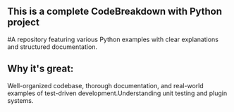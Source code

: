## This is a complete CodeBreakdown with Python project



#A repository featuring various Python examples with clear explanations and structured documentation.

## Why it's great: 
Well-organized codebase, thorough documentation, and real-world examples of test-driven development.Understanding unit testing and plugin systems.
 

